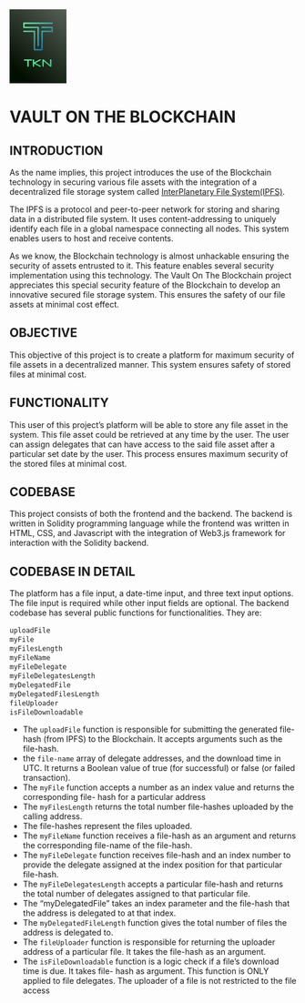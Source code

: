 <img src='TKN%20Exchange.jpg' width='100'>

# VAULT ON THE BLOCKCHAIN
## INTRODUCTION
As the name implies, this project introduces the use of the Blockchain technology in securing
various file assets with the integration of a decentralized file storage system called [InterPlanetary
File System(IPFS)](https://ipfs.io).

The IPFS is a protocol and peer-to-peer network for storing and sharing data in a distributed file
system. It uses content-addressing to uniquely identify each file in a global namespace
connecting all nodes. This system enables users to host and receive contents.

As we know, the Blockchain technology is almost unhackable ensuring the security of assets
entrusted to it. This feature enables several security implementation using this technology.
The Vault On The Blockchain project appreciates this special security feature of the Blockchain
to develop an innovative secured file storage system. This ensures the safety of our file assets at
minimal cost effect.

## OBJECTIVE
This objective of this project is to create a platform for maximum security of file assets in a
decentralized manner. This system ensures safety of stored files at minimal cost.

## FUNCTIONALITY
This user of this project’s platform will be able to store any file asset in the system. This file
asset could be retrieved at any time by the user. The user can assign delegates that can have
access to the said file asset after a particular set date by the user. This process ensures maximum
security of the stored files at minimal cost.

## CODEBASE
This project consists of both the frontend and the backend. The backend is written in Solidity
programming language while the frontend was written in HTML, CSS, and Javascript with the
integration of Web3.js framework for interaction with the Solidity backend.

## CODEBASE IN DETAIL
The platform has a file input, a date-time input, and three text input options. The file input is
required while other input fields are optional.
The backend codebase has several public functions for functionalities. They are:
```
uploadFile
myFile
myFilesLength
myFileName
myFileDelegate
myFileDelegatesLength
myDelegatedFile
myDelegatedFilesLength
fileUploader
isFileDownloadable
```

- The `uploadFile` function is responsible for submitting the generated file-hash (from IPFS) to
the Blockchain. It accepts arguments such as the file-hash. 
- the `file-name` array of delegate
addresses, and the download time in UTC. It returns a Boolean value of true (for successful) or
false (or failed transaction).
- The `myFile` function accepts a number as an index value and returns the corresponding file-
hash for a particular address
- The `myFilesLength` returns the total number file-hashes uploaded by the calling address.
- The file-hashes represent the files uploaded.
- The `myFileName` function receives a file-hash as an argument and returns the corresponding file-name of the file-hash.
- The `myFileDelegate` function receives file-hash and an index number to provide the delegate
assigned at the index position for that particular file-hash.
- The `myFileDelegatesLength` accepts a particular file-hash and returns the total number of
delegates assigned to that particular file.
- The “myDelegatedFile” takes an index parameter and the file-hash that the address is delegated
to at that index.
- The `myDelegatedFileLength` function gives the total number of files the address is delegated
to.
- The `fileUploader` function is responsible for returning the uploader address of a particular file.
It takes the file-hash as an argument.
- The `isFileDownloadable` function is a logic check if a file’s download time is due. It takes file-
hash as argument. This function is ONLY applied to file delegates. The uploader of a file is not
restricted to the file access
